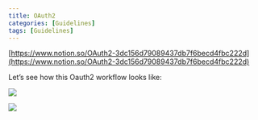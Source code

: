 ```yaml
---
title: OAuth2
categories: [Guidelines]
tags: [Guidelines]
---
```


[https://www.notion.so/OAuth2-3dc156d79089437db7f6becd4fbc222d](https://www.notion.so/OAuth2-3dc156d79089437db7f6becd4fbc222d)


Let’s see how this Oauth2 workflow looks like:


![](https://prod-files-secure.s3.us-west-2.amazonaws.com/9960fb2a-b75e-4bea-a8f9-b00925db1215/3bce41e0-99e8-4ebd-9701-e2bc9cbb79a2/Untitled.png?X-Amz-Algorithm=AWS4-HMAC-SHA256&X-Amz-Content-Sha256=UNSIGNED-PAYLOAD&X-Amz-Credential=ASIAZI2LB4667MI6LAUX%2F20250309%2Fus-west-2%2Fs3%2Faws4_request&X-Amz-Date=20250309T201953Z&X-Amz-Expires=3600&X-Amz-Security-Token=IQoJb3JpZ2luX2VjEDQaCXVzLXdlc3QtMiJHMEUCIDeKwzpRgTQVu2Pl1IENUUJoF5%2FfgJLZdKdjAuGzpK1aAiEAidjlEBoWNFZI06cdSaCyKQ15wiS4ZoZLtYnGU3glacYq%2FwMIfRAAGgw2Mzc0MjMxODM4MDUiDD7JgyiVEGfti0D2pCrcAxL2V2KdpR755UUQaXYHvVWQHcQa0K%2FTt5PJojn7Q%2FF2Z4r0BC6gt2GFRvaNmDInVPUgFVGVKeYcmI%2FqDJFn5A7fTW0tLoaVM0w3QVS0oPr0iN61cvg65afCuM2hU6ph68cMhb8EIPZzxOn0wh0lv6FEwX%2FbtfnsgiZnhphEvyyPxkvGF516oxclEZxORSmHHnQOz%2BBUR91Nn9QUyy9mM6TlWIT%2BWNX%2BADI6OjxfoD%2BXDO9MN45YE1rUg59aTYXdY1X8KpT1N7P3Bk39QUyB3XHyxnOa%2Bg5q40lm2lhT01o8%2BhO1TeSkwXbuyenGWl6Rl7vCDh0cyVrgZ%2B8TrJ57Y%2FW%2FByTHqDHPSfDwwe5iXKTRnFJW%2F9tiq1q1oszf2S%2BBCs4RvyCU6jBRewnc7Cf2NqUyaYcvyau6GV5RvPyl3nMb86zo86qq4nUUXWd0%2FjSJ1vcuMehwD%2BHkmomoBd%2FjOdr0daO9t%2BBJh9rFnGwZooVH1yPBFdl4Sr1CR9%2FoD%2Bc75kxlS%2FiRNJj3f8X3mmG3jW3cRunsAZqVzEil63%2BTr93JU7GSh17VG4HdVpZ2pkZw%2F4TTyeCTyhsJi47QF9vvMpZaMAYxj8p1A%2F7OCJgN5Ao2IkZOdu0f%2FjRq%2BJyQMNvgt74GOqUBWsMmJikuQvS4rGKJVaBKb4Rh6SNyEm30GAXbQuHCaIZM%2Fv2U9iZI1CgTmsCf%2F9JMgygSGHuIOBr3hETh%2BYUmgAFtMlyPUMAW3MLMVQl8aty3J%2B6ZLSktBZo8JFgC6nt2NI3vfrhOYwJNoS9lAiIsmpoMrH9BSjGN0mtu9w2xB6wA%2F3ergu%2BkyZgcfTJ%2BBuwL2RVZcaJL9E%2BmS3VUtsUhQnTZJSfM&X-Amz-Signature=0154db64a978900d8bf96d36932147adcea7c0a9e0d75a826fc23266175a7212&X-Amz-SignedHeaders=host&x-id=GetObject)


![](https://prod-files-secure.s3.us-west-2.amazonaws.com/9960fb2a-b75e-4bea-a8f9-b00925db1215/27d32b66-de43-41de-80f7-7edb81d1190f/Untitled.png?X-Amz-Algorithm=AWS4-HMAC-SHA256&X-Amz-Content-Sha256=UNSIGNED-PAYLOAD&X-Amz-Credential=ASIAZI2LB4667MI6LAUX%2F20250309%2Fus-west-2%2Fs3%2Faws4_request&X-Amz-Date=20250309T201953Z&X-Amz-Expires=3600&X-Amz-Security-Token=IQoJb3JpZ2luX2VjEDQaCXVzLXdlc3QtMiJHMEUCIDeKwzpRgTQVu2Pl1IENUUJoF5%2FfgJLZdKdjAuGzpK1aAiEAidjlEBoWNFZI06cdSaCyKQ15wiS4ZoZLtYnGU3glacYq%2FwMIfRAAGgw2Mzc0MjMxODM4MDUiDD7JgyiVEGfti0D2pCrcAxL2V2KdpR755UUQaXYHvVWQHcQa0K%2FTt5PJojn7Q%2FF2Z4r0BC6gt2GFRvaNmDInVPUgFVGVKeYcmI%2FqDJFn5A7fTW0tLoaVM0w3QVS0oPr0iN61cvg65afCuM2hU6ph68cMhb8EIPZzxOn0wh0lv6FEwX%2FbtfnsgiZnhphEvyyPxkvGF516oxclEZxORSmHHnQOz%2BBUR91Nn9QUyy9mM6TlWIT%2BWNX%2BADI6OjxfoD%2BXDO9MN45YE1rUg59aTYXdY1X8KpT1N7P3Bk39QUyB3XHyxnOa%2Bg5q40lm2lhT01o8%2BhO1TeSkwXbuyenGWl6Rl7vCDh0cyVrgZ%2B8TrJ57Y%2FW%2FByTHqDHPSfDwwe5iXKTRnFJW%2F9tiq1q1oszf2S%2BBCs4RvyCU6jBRewnc7Cf2NqUyaYcvyau6GV5RvPyl3nMb86zo86qq4nUUXWd0%2FjSJ1vcuMehwD%2BHkmomoBd%2FjOdr0daO9t%2BBJh9rFnGwZooVH1yPBFdl4Sr1CR9%2FoD%2Bc75kxlS%2FiRNJj3f8X3mmG3jW3cRunsAZqVzEil63%2BTr93JU7GSh17VG4HdVpZ2pkZw%2F4TTyeCTyhsJi47QF9vvMpZaMAYxj8p1A%2F7OCJgN5Ao2IkZOdu0f%2FjRq%2BJyQMNvgt74GOqUBWsMmJikuQvS4rGKJVaBKb4Rh6SNyEm30GAXbQuHCaIZM%2Fv2U9iZI1CgTmsCf%2F9JMgygSGHuIOBr3hETh%2BYUmgAFtMlyPUMAW3MLMVQl8aty3J%2B6ZLSktBZo8JFgC6nt2NI3vfrhOYwJNoS9lAiIsmpoMrH9BSjGN0mtu9w2xB6wA%2F3ergu%2BkyZgcfTJ%2BBuwL2RVZcaJL9E%2BmS3VUtsUhQnTZJSfM&X-Amz-Signature=54e8de05b42849eadadcba1300ebe1fdb9e866ee026fbe11e59c462e5ec39dd0&X-Amz-SignedHeaders=host&x-id=GetObject)

